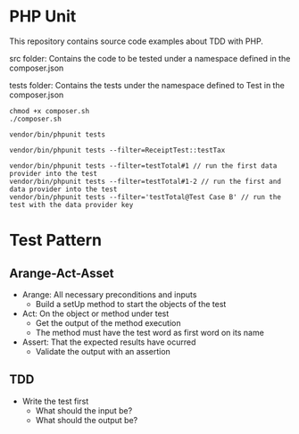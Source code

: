 # PHP Unit

This repository contains source code examples about TDD with PHP.

src folder:
Contains the code to be tested under a namespace defined in the composer.json

tests folder:
Contains the tests under the namespace defined to Test in the composer.json

```
chmod +x composer.sh
./composer.sh

vendor/bin/phpunit tests

vendor/bin/phpunit tests --filter=ReceiptTest::testTax

vendor/bin/phpunit tests --filter=testTotal#1 // run the first data provider into the test
vendor/bin/phpunit tests --filter=testTotal#1-2 // run the first and data provider into the test
vendor/bin/phpunit tests --filter='testTotal@Test Case B' // run the test with the data provider key
```

# Test Pattern

## Arange-Act-Asset

* Arange: All necessary preconditions and inputs
    - Build a setUp method to start the objects of the test
* Act: On the object or method under test
    - Get the output of the method execution
    - The method must have the test word as first word on its name
* Assert: That the expected results have ocurred
    - Validate the output with an assertion

## TDD

* Write the test first
    - What should the input be?
    - What should the output be?